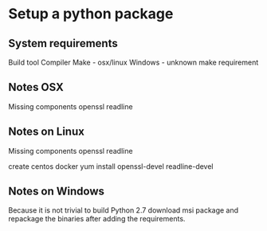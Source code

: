 # Setup a python package

## System requirements
Build tool
Compiler
Make - osx/linux
Windows - unknown make requirement

## Notes OSX

Missing components
    openssl
    readline
 
## Notes on Linux

Missing components
    openssl
    readline

create centos docker
yum install openssl-devel readline-devel

## Notes on Windows

Because it is not trivial to build Python 2.7 download msi package and 
repackage the binaries after adding the requirements.
